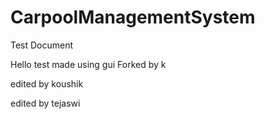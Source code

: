 # CarpoolManagementSystem

Test Document

Hello test made using gui
Forked by k

edited by koushik

edited by tejaswi
